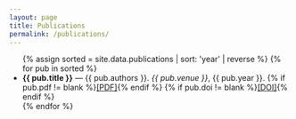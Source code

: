 ```yaml
---
layout: page
title: Publications
permalink: /publications/
---
```


<ul>
{% assign sorted = site.data.publications | sort: 'year' | reverse %}
{% for pub in sorted %}
  <li>
    <strong>{{ pub.title }}</strong> — {{ pub.authors }}. <em>{{ pub.venue }}</em>, {{ pub.year }}.
    {% if pub.pdf != blank %}<a href="{{ pub.pdf | relative_url }}">[PDF]</a>{% endif %}
    {% if pub.doi != blank %}<a href="{{ pub.doi }}">[DOI]</a>{% endif %}
  </li>
{% endfor %}
</ul>
